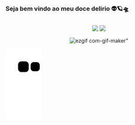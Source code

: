 ### Seja bem vindo ao meu doce delirio 👽🪐🛸
<div align="center">
  <a href="https://github.com/KetelynSallys">
  
  
  ##
  
  <a href = "mailto:sallys.ketelyn@gmail.com"><img src="https://img.shields.io/badge/-Gmail-%23333?style=for-the-badge&logo=gmail&logoColor=white" target="_blank"></a>
  <a href="https://www.linkedin.com/in/ketelyn-sales-a42661171/" target="_blank"><img src="https://img.shields.io/badge/-LinkedIn-%230077B5?style=for-the-badge&logo=linkedin&logoColor=white" target="_blank"></a> 
  
  ![ezgif com-gif-maker](https://user-images.githubusercontent.com/111091527/184262164-f454aa42-99ce-4032-b795-6cbf566ff67f.gif)" 
</div>
  
    
![Snake animation](https://github.com/ketelynsallys/ketelynsallys/blob/output/github-contribution-grid-snake.svg)

